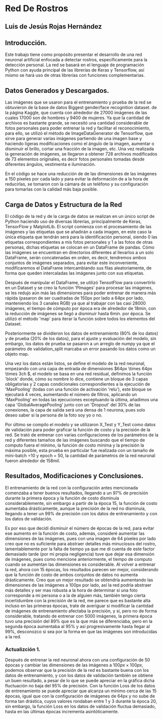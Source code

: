 # Red De Rostros
## Luis de Jesús Rojas Hernández

## Introducción. 
Este trabajo tiene como propósito presentar el desarrollo de una red neuronal artificial enfocada a detectar rostros, específicamente para la detección personal. La red se basará en el lenguaje de programación Python con ayuda principal de las librerías de Keras y Tensorflow, así mismo se hará uso de otras librerías con funciones complementarias. 

## Datos Generados y Descargados.
Las imágenes que se usaron para el entrenamiento y prueba de la red se obtuvieron de la base de datos Biggest gender/face recognition dataset. de la página Kaggle, que cuenta con alrededor de 27000 imágenes de las cuales 17000 son de hombres y 9400 de mujeres. Ya que la cantidad de archivos es bastante grande, se necesitó una cantidad considerable de fotos personales para poder entrenar la red y facilitar el reconocimiento, para ello, se utilizó el método de ImageDataGenerator de Tensorflow, que sirve para generar varias imágenes partiendo de una imagen base y haciendo ligeras modificaciones como el ángulo de la imagen, aumentar o disminuir el brillo, cortar una fracción de la imagen, etc. Una vez realizada la generación de imágenes, se llegaron a obtener 728 archivos modificados de 73 elementos originales, es decir fotos personales tomadas desde diferentes ángulos, vestimenta e iluminación.

En el código se hace una reducción de de las dimensiones de las imágenes a 150 píxeles por cada lado y para evitar la deformación de a la hora de reducirlas, se tomaron con la cámara de un teléfono y su configuración para tomarlas con la calidad más baja posible.

## Carga de Datos y Estructura de la Red

El código de la red y de la carga de datos se realizan en un único script de Python haciendo uso de diversas librerías, principalmente de Keras, TensorFlow y MatplotLib.
El script comienza con el procesamiento de las imágenes y las etiquetas que se añadirán a cada imagen, en este caso la única etiqueta que tendrán será para la identificación personal, siendo 0 las etiquetas correspondientes a mis fotos personales y 1 a las fotos de otras personas, dichas etiquetas se colocan en un DataFrame de pandas. Cómo las imágenes se encuentran en directorios diferentes al llevarlos a un solo DataFrame, serán concatenadas en orden, es decir, tendremos ambos conjuntos de imágenes separados, para evitar este inconveniente, modificaremos el DataFrame intercambiando sus filas aleatoriamente, de forma que queden intercaladas las imágenes junto con sus etiquetas.

Después de manipular el DataFrame, se utilizó TensotFlow para convertirlo en un Dataset y se creo la función 'PImages' para procesar las imágenes, se les redujo aún más las dimensiones para poder entrenar de manera más rápida (pasaron de ser cuadradas de 150px por lado a 64px por lado, manteniendo los 3 canales RGB) ya que al trabajar con las casi 28000 imágenes, el tiempo de cómputo por época era de alrededor de 18min, con la reducción de imágenes se llegó a disminuir hasta 6min. por época. Se utilizó el método 'map' para iterar la función sobre todos los elementos del Dataset.

Posteriormente se dividieron los datos de entrenamiento (80% de los datos) y de prueba (20% de los datos),  para el ajuste y evaluación del modelo, sin embargo, los datos de prueba se pasaron a un arreglo de numpy ya que el parámetro de validation_split marcaba un error pasando los datos como un objeto map.

Una vez los datos están listos, se define el modelo de la red neuronal, empezando con una capa de entrada de dimensiones $64px \times 64px \times 3ch $, el modelo se basa en una red residual, definimos la función 'block' donde, cómo su nombre lo dice, contiene un bloque de 3 capas obligatorias y 2 capas condicionales correspondientes a la ejecución de 'MaxPooling' (todas con una función de activación 'relu'), este bloque se ejecutará 4 veces, aumentando el número de filtros, aplicando un 'MaxPooling' en todas las ejecuciones exceptuando la última, añadimos una capa 'GlobalAveragePooling' junto con un 'Dropout' del 30% de las conexiones, la capa de salida será una densa de 1 neurona, pues solo deseo saber si la persona de la foto soy yo o no.

Por último se compilo el modelo y se utilizaron X_Test y Y_Test como datos de validación para poder graficar la función de costo y la precisión de la red. Se trató de entrenar con varias configuraciones de los parámetros de la red y diferentes tamaños de las imágenes buscando que el tiempo de computo fuera el mínimo, la función de costo mínima y la precisión la máxima posible, esta prueba en particular fue realizada con un tamaño de mini-batch =10 y  epoch = 50, la cantidad de parámetros de la red neuronal fueron alrededor de 158mil.

## Resultados, Modificaciones y Conclusiones.
El entrenamiento de la red con la configuración antes mencionada comenzaba a tener buenos resultados, llegando a un 97% de precisión durante la primera época y la función de costo disminuía considerablemente, sin embargo a partir de la época 15, la función de costo aumentaba drásticamente, aunque la precisión de la red no disminuía, llegando a tener un 99% de precisión con los datos de entrenamiento y con los datos de validación.

Es por eso que decidí disminuir el número de épocas de la red, para evitar ese aumento en la función de costo, además, consideré aumentar las dimensiones de las imágenes, pues con una imagen de 64 píxeles por lado creo que no es suficiente para abstraer detalles más minuciosos del rostro, lamentablemente por la falta de tiempo ya que me di cuenta de este factor demasiado tarde (por mi propia negligencia) tuve que dejar esa dimensión de imágenes, pues como mencione anteriormente, el tiempo de computo cuando se aumentan las dimensiones es considerable. Al volver a entrenar la red, ahora con 15 épocas, los resultados parecen ser mejor, considerando que la función de costo de ambos conjuntos de datos no aumenta drásticamente. Creo que un mejor resultado se obtendría aumentando las dimensiones de las imágenes a 100px por lado, así la red podría abstraer más detalles y ser mas robusta a la hora de determinar si una foto corresponde a mi persona o a la de alguien más, también tengo cierta incertidumbre con la precisión de la red, me parece que es bastante alta incluso en las primeras épocas, trate de averiguar si modificar la cantidad de imágenes de entrenamiento afectaba la precisión, y si, pero no de forma considerable, tratando de entrenar con 5000 imágenes, la primera época tuvo una precisión del 89\% que es la que más se diferenciaba, pero en la segunda época aumentaba al 95% y así progresivamente hasta llegar al 99%, desconozco si sea por la forma en que las imágenes son introducidas a la red.

### Actualizción 1.
Después de entrenar la red neuronal ahora con una configuración de 50 épocas y cambiar las dimensiones de las imágenes a $100px \times 100px$, podemos observar que la precisión de la red es bastante buena con los datos de entrenamiento, y con los datos de validación también se obtiene un buen resultado, a pesar de lo que se puede apreciar en la gráfica dicha fluctuación no baja del 95% de precisión. Con la función Loss de los datos de entrenamiento se puede apreciar que alcanza un mínimo cerca de las 15 épocas, igual que con la configuración de imágenes de 64px y no sube de forma tan drástica, cuyos valores rondaban entre 1 y 3 durante la época 20, sin embargo, la función Loss en los datos de validación fluctua demasiado, hasta en las últimas épocas incrementa asintóticamente. 
